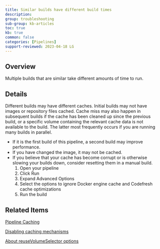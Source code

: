 ```yaml
---
title: Similar builds have different build times
description: 
group: troubleshooting
sub-group: kb-articles
toc: true
kb: true
common: false
categories: [Pipelines]
support-reviewed: 2023-04-18 LG
---
```


## Overview

Multiple builds that are similar take different amounts of time to run.

## Details

Different builds may have different caches. Initial builds may not have images or repository files cached. Cache miss may also happen in subsequent builds if the cache has been cleaned up since the previous build, or a specific volume containing the relevant cache data is not available to the build. The latter most frequently occurs if you are running many builds in parallel.

* If it is the first build of this pipeline, a second build may improve performance.
* If you have changed the image, it may not be cached.
* If you believe that your cache has become corrupt or is otherwise slowing your builds down, consider resetting them in a manual build.
  1. Open your pipeline
  2. Click Run
  3. Expand Advanced Options
  4. Select the options to ignore Docker engine cache and Codefresh cache optimizations
  5. Run the build

## Related Items

[Pipeline Caching]({{site.baseurl}}/docs/pipelines/pipeline-caching/)

[Disabling caching mechanisms]({{site.baseurl}}/docs/troubleshooting/kb-articles/disabling-codefresh-caching-mechanisms/)

[About reuseVolumeSelector options]({{site.baseurl}}/docs/troubleshooting/kb-articles/about-reusevolumeselector-options/)
